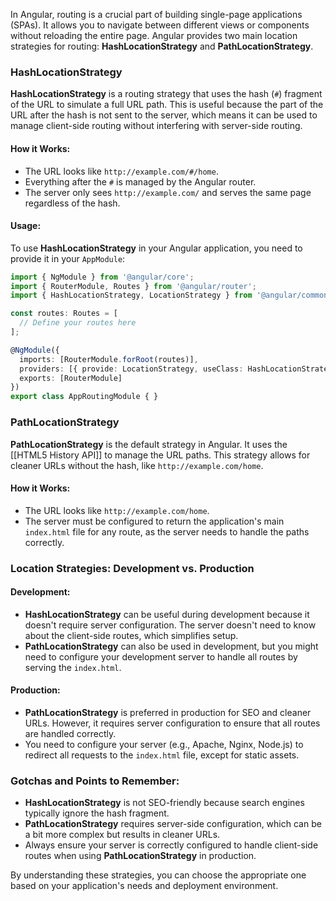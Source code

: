 In Angular, routing is a crucial part of building single-page applications (SPAs). It allows you to navigate between different views or components without reloading the entire page. Angular provides two main location strategies for routing: **HashLocationStrategy** and **PathLocationStrategy**.

### HashLocationStrategy

**HashLocationStrategy** is a routing strategy that uses the hash (`#`) fragment of the URL to simulate a full URL path. This is useful because the part of the URL after the hash is not sent to the server, which means it can be used to manage client-side routing without interfering with server-side routing.

#### How it Works:
- The URL looks like `http://example.com/#/home`.
- Everything after the `#` is managed by the Angular router.
- The server only sees `http://example.com/` and serves the same page regardless of the hash.

#### Usage:
To use **HashLocationStrategy** in your Angular application, you need to provide it in your `AppModule`:

```typescript
import { NgModule } from '@angular/core';
import { RouterModule, Routes } from '@angular/router';
import { HashLocationStrategy, LocationStrategy } from '@angular/common';

const routes: Routes = [
  // Define your routes here
];

@NgModule({
  imports: [RouterModule.forRoot(routes)],
  providers: [{ provide: LocationStrategy, useClass: HashLocationStrategy }],
  exports: [RouterModule]
})
export class AppRoutingModule { }
```

### PathLocationStrategy

**PathLocationStrategy** is the default strategy in Angular. It uses the [[HTML5 History API]] to manage the URL paths. This strategy allows for cleaner URLs without the hash, like `http://example.com/home`.

#### How it Works:
- The URL looks like `http://example.com/home`.
- The server must be configured to return the application's main `index.html` file for any route, as the server needs to handle the paths correctly.

### Location Strategies: Development vs. Production

#### Development:
- **HashLocationStrategy** can be useful during development because it doesn't require server configuration. The server doesn't need to know about the client-side routes, which simplifies setup.
- **PathLocationStrategy** can also be used in development, but you might need to configure your development server to handle all routes by serving the `index.html`.

#### Production:
- **PathLocationStrategy** is preferred in production for SEO and cleaner URLs. However, it requires server configuration to ensure that all routes are handled correctly.
- You need to configure your server (e.g., Apache, Nginx, Node.js) to redirect all requests to the `index.html` file, except for static assets.

### Gotchas and Points to Remember:
- **HashLocationStrategy** is not SEO-friendly because search engines typically ignore the hash fragment.
- **PathLocationStrategy** requires server-side configuration, which can be a bit more complex but results in cleaner URLs.
- Always ensure your server is correctly configured to handle client-side routes when using **PathLocationStrategy** in production.

By understanding these strategies, you can choose the appropriate one based on your application's needs and deployment environment.